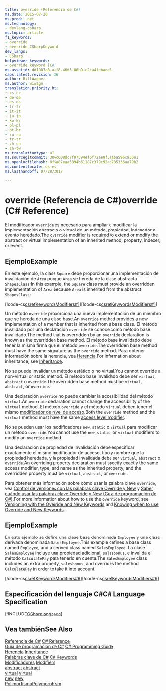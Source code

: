 ```yaml
---
title: override (Referencia de C#)
ms.date: 2015-07-20
ms.prod: .net
ms.technology:
- devlang-csharp
ms.topic: article
f1_keywords:
- override
- override_CSharpKeyword
dev_langs:
- CSharp
helpviewer_keywords:
- override keyword [C#]
ms.assetid: dd1907a8-acf8-46d3-80b9-c2ca4febada8
caps.latest.revision: 26
author: BillWagner
ms.author: wiwagn
translation.priority.ht:
- cs-cz
- de-de
- es-es
- fr-fr
- it-it
- ja-jp
- ko-kr
- pl-pl
- pt-br
- ru-ru
- tr-tr
- zh-cn
- zh-tw
ms.translationtype: HT
ms.sourcegitcommit: 306c608dc7f97594ef6f72ae0f5aaba596c936e1
ms.openlocfilehash: 0f5a87eaa5894b61187c379c92ad785336aa79b2
ms.contentlocale: es-es
ms.lasthandoff: 07/28/2017

---
```

# <a name="override-c-reference"></a><span data-ttu-id="bbb2b-102">override (Referencia de C#)</span><span class="sxs-lookup"><span data-stu-id="bbb2b-102">override (C# Reference)</span></span>
<span data-ttu-id="bbb2b-103">El modificador `override` es necesario para ampliar o modificar la implementación abstracta o virtual de un método, propiedad, indexador o evento heredado.</span><span class="sxs-lookup"><span data-stu-id="bbb2b-103">The `override` modifier is required to extend or modify the abstract or virtual implementation of an inherited method, property, indexer, or event.</span></span>  
  
## <a name="example"></a><span data-ttu-id="bbb2b-104">Ejemplo</span><span class="sxs-lookup"><span data-stu-id="bbb2b-104">Example</span></span>  
 <span data-ttu-id="bbb2b-105">En este ejemplo, la clase `Square` debe proporcionar una implementación de invalidación de `Area` porque `Area` se hereda de la clase abstracta `ShapesClass`:</span><span class="sxs-lookup"><span data-stu-id="bbb2b-105">In this example, the `Square` class must provide an overridden implementation of `Area` because `Area` is inherited from the abstract `ShapesClass`:</span></span>  
  
 <span data-ttu-id="bbb2b-106">[!code-cs[csrefKeywordsModifiers#1](../../../csharp/language-reference/keywords/codesnippet/CSharp/override_1.cs)]</span><span class="sxs-lookup"><span data-stu-id="bbb2b-106">[!code-cs[csrefKeywordsModifiers#1](../../../csharp/language-reference/keywords/codesnippet/CSharp/override_1.cs)]</span></span>  
  
 <span data-ttu-id="bbb2b-107">Un método `override` proporciona una nueva implementación de un miembro que se hereda de una clase base.</span><span class="sxs-lookup"><span data-stu-id="bbb2b-107">An `override` method provides a new implementation of a member that is inherited from a base class.</span></span> <span data-ttu-id="bbb2b-108">El método invalidado por una declaración `override` se conoce como método base invalidado.</span><span class="sxs-lookup"><span data-stu-id="bbb2b-108">The method that is overridden by an `override` declaration is known as the overridden base method.</span></span> <span data-ttu-id="bbb2b-109">El método base invalidado debe tener la misma firma que el método `override`.</span><span class="sxs-lookup"><span data-stu-id="bbb2b-109">The overridden base method must have the same signature as the `override` method.</span></span> <span data-ttu-id="bbb2b-110">Para obtener información sobre la herencia, vea [Herencia](../../../csharp/programming-guide/classes-and-structs/inheritance.md).</span><span class="sxs-lookup"><span data-stu-id="bbb2b-110">For information about inheritance, see [Inheritance](../../../csharp/programming-guide/classes-and-structs/inheritance.md).</span></span>  
  
 <span data-ttu-id="bbb2b-111">No se puede invalidar un método estático o no virtual.</span><span class="sxs-lookup"><span data-stu-id="bbb2b-111">You cannot override a non-virtual or static method.</span></span> <span data-ttu-id="bbb2b-112">El método base invalidado debe ser `virtual`, `abstract` o `override`.</span><span class="sxs-lookup"><span data-stu-id="bbb2b-112">The overridden base method must be `virtual`, `abstract`, or `override`.</span></span>  
  
 <span data-ttu-id="bbb2b-113">Una declaración `override` no puede cambiar la accesibilidad del método `virtual`.</span><span class="sxs-lookup"><span data-stu-id="bbb2b-113">An `override` declaration cannot change the accessibility of the `virtual` method.</span></span> <span data-ttu-id="bbb2b-114">El método `override` y el método `virtual` deben tener el mismo [modificador de nivel de acceso](../../../csharp/language-reference/keywords/access-modifiers.md).</span><span class="sxs-lookup"><span data-stu-id="bbb2b-114">Both the `override` method and the `virtual` method must have the same [access level modifier](../../../csharp/language-reference/keywords/access-modifiers.md).</span></span>  
  
 <span data-ttu-id="bbb2b-115">No se pueden usar los modificadores `new`, `static` o `virtual` para modificar un método `override`.</span><span class="sxs-lookup"><span data-stu-id="bbb2b-115">You cannot use the `new`, `static`, or `virtual` modifiers to modify an `override` method.</span></span>  
  
 <span data-ttu-id="bbb2b-116">Una declaración de propiedad de invalidación debe especificar exactamente el mismo modificador de acceso, tipo y nombre que la propiedad heredada, y la propiedad invalidada debe ser `virtual`, `abstract` o `override`.</span><span class="sxs-lookup"><span data-stu-id="bbb2b-116">An overriding property declaration must specify exactly the same access modifier, type, and name as the inherited property, and the overridden property must be `virtual`, `abstract`, or `override`.</span></span>  
  
 <span data-ttu-id="bbb2b-117">Para obtener más información sobre cómo usar la palabra clave `override`, vea [Control de versiones con las palabras clave Override y New](../../../csharp/programming-guide/classes-and-structs/versioning-with-the-override-and-new-keywords.md) y [Saber cuándo usar las palabras clave Override y New (Guía de programación de C#)](../../../csharp/programming-guide/classes-and-structs/knowing-when-to-use-override-and-new-keywords.md).</span><span class="sxs-lookup"><span data-stu-id="bbb2b-117">For more information about how to use the `override` keyword, see [Versioning with the Override and New Keywords](../../../csharp/programming-guide/classes-and-structs/versioning-with-the-override-and-new-keywords.md) and [Knowing when to use Override and New Keywords](../../../csharp/programming-guide/classes-and-structs/knowing-when-to-use-override-and-new-keywords.md).</span></span>  
  
## <a name="example"></a><span data-ttu-id="bbb2b-118">Ejemplo</span><span class="sxs-lookup"><span data-stu-id="bbb2b-118">Example</span></span>  
 <span data-ttu-id="bbb2b-119">En este ejemplo se define una clase base denominada `Employee` y una clase derivada denominada `SalesEmployee`.</span><span class="sxs-lookup"><span data-stu-id="bbb2b-119">This example defines a base class named `Employee`, and a derived class named `SalesEmployee`.</span></span> <span data-ttu-id="bbb2b-120">La clase `SalesEmployee` incluye una propiedad adicional, `salesbonus`, e invalida el método `CalculatePay` para tenerlo en cuenta.</span><span class="sxs-lookup"><span data-stu-id="bbb2b-120">The `SalesEmployee` class includes an extra property, `salesbonus`, and overrides the method `CalculatePay` in order to take it into account.</span></span>  
  
 <span data-ttu-id="bbb2b-121">[!code-cs[csrefKeywordsModifiers#9](../../../csharp/language-reference/keywords/codesnippet/CSharp/override_2.cs)]</span><span class="sxs-lookup"><span data-stu-id="bbb2b-121">[!code-cs[csrefKeywordsModifiers#9](../../../csharp/language-reference/keywords/codesnippet/CSharp/override_2.cs)]</span></span>  
  
## <a name="c-language-specification"></a><span data-ttu-id="bbb2b-122">Especificación del lenguaje C#</span><span class="sxs-lookup"><span data-stu-id="bbb2b-122">C# Language Specification</span></span>  
 [!INCLUDE[CSharplangspec](~/includes/csharplangspec-md.md)]  
  
## <a name="see-also"></a><span data-ttu-id="bbb2b-123">Vea también</span><span class="sxs-lookup"><span data-stu-id="bbb2b-123">See Also</span></span>  
 <span data-ttu-id="bbb2b-124">[Referencia de C#](../../../csharp/language-reference/index.md) </span><span class="sxs-lookup"><span data-stu-id="bbb2b-124">[C# Reference](../../../csharp/language-reference/index.md) </span></span>  
 <span data-ttu-id="bbb2b-125">[Guía de programación de C#](../../../csharp/programming-guide/index.md) </span><span class="sxs-lookup"><span data-stu-id="bbb2b-125">[C# Programming Guide](../../../csharp/programming-guide/index.md) </span></span>  
 <span data-ttu-id="bbb2b-126">[Herencia](../../../csharp/programming-guide/classes-and-structs/inheritance.md) </span><span class="sxs-lookup"><span data-stu-id="bbb2b-126">[Inheritance](../../../csharp/programming-guide/classes-and-structs/inheritance.md) </span></span>  
 <span data-ttu-id="bbb2b-127">[Palabras clave de C#](../../../csharp/language-reference/keywords/index.md) </span><span class="sxs-lookup"><span data-stu-id="bbb2b-127">[C# Keywords](../../../csharp/language-reference/keywords/index.md) </span></span>  
 <span data-ttu-id="bbb2b-128">[Modificadores](../../../csharp/language-reference/keywords/modifiers.md) </span><span class="sxs-lookup"><span data-stu-id="bbb2b-128">[Modifiers](../../../csharp/language-reference/keywords/modifiers.md) </span></span>  
 <span data-ttu-id="bbb2b-129">[abstract](../../../csharp/language-reference/keywords/abstract.md) </span><span class="sxs-lookup"><span data-stu-id="bbb2b-129">[abstract](../../../csharp/language-reference/keywords/abstract.md) </span></span>  
 <span data-ttu-id="bbb2b-130">[virtual](../../../csharp/language-reference/keywords/virtual.md) </span><span class="sxs-lookup"><span data-stu-id="bbb2b-130">[virtual](../../../csharp/language-reference/keywords/virtual.md) </span></span>  
 <span data-ttu-id="bbb2b-131">[new](../../../csharp/language-reference/keywords/new.md) </span><span class="sxs-lookup"><span data-stu-id="bbb2b-131">[new](../../../csharp/language-reference/keywords/new.md) </span></span>  
 [<span data-ttu-id="bbb2b-132">Polimorfismo</span><span class="sxs-lookup"><span data-stu-id="bbb2b-132">Polymorphism</span></span>](../../../csharp/programming-guide/classes-and-structs/polymorphism.md)

